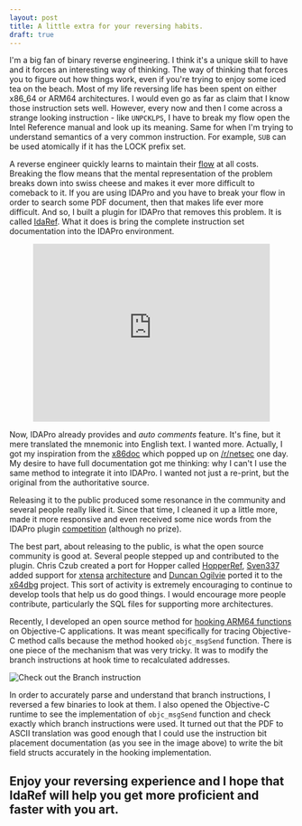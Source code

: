 ```yaml
---
layout: post
title: A little extra for your reversing habits.
draft: true
---
```


I'm a big fan of binary reverse engineering. I think it's a unique skill to have and it forces an interesting way of thinking. The way of thinking that forces you to figure out how things work, even if you're trying to enjoy some iced tea on the beach. Most of my life reversing life has been spent on either x86_64 or ARM64 architectures. I would even go as far as claim that I know those instruction sets well. However, every now and then I come across a strange looking instruction - like `UNPCKLPS`, I have to break my flow open the Intel Reference manual and look up its meaning. Same for when I'm trying to understand semantics of a very common instruction. For example, `SUB` can be used atomically if it has the LOCK prefix set.

A reverse engineer quickly learns to maintain their [flow](https://en.wikipedia.org/wiki/Flow_(psychology)) at all costs. Breaking the flow means that the mental representation of the problem breaks down into swiss cheese and makes it ever more difficult to comeback to it. If you are using IDAPro and you have to break your flow in order to search some PDF document, then that makes life ever more difficult. And so, I built a plugin for IDAPro that removes this problem. It is called [IdaRef](https://github.com/nologic/idaref). What it does is bring the complete instruction set documentation into the IDAPro environment.

<center><iframe width="420" height="315" src="https://www.youtube.com/embed/frdVz5yITr0" frameborder="0" allowfullscreen></iframe></center>

Now, IDAPro already provides and _auto comments_ feature. It's fine, but it mere translated the mnemonic into English text. I wanted more. Actually, I got my inspiration from the [x86doc](http://www.felixcloutier.com/x86/) which popped up on [/r/netsec](https://www.reddit.com/r/netsec) one day. My desire to have full documentation got me thinking: why I can't I use the same method to integrate it into IDAPro. I wanted not just a re-print, but the original from the authoritative source.

Releasing it to the public produced some resonance in the community and several people really liked it. Since that time, I cleaned it up a little more, made it more responsive and even received some nice words from the IDAPro plugin [competition](https://www.hex-rays.com/contests/2015/index.shtml) (although no prize).

The best part, about releasing to the public, is what the open source community is good at. Several people stepped up and contributed to the plugin. Chris Czub created a port for Hopper called [HopperRef](https://github.com/zbuc/hopperref), [Sven337](https://github.com/sven337) added support for [xtensa](http://www.linux-xtensa.org/) [architecture](http://0x04.net/~mwk/doc/xtensa.pdf) and [Duncan Ogilvie](https://github.com/mrexodia) ported it to the [x64dbg](https://github.com/x64dbg/idaref) project. This sort of activity is extremely encouraging to continue to develop tools that help us do good things. I would encourage more people contribute, particularly the SQL files for supporting more architectures.

Recently, I developed an open source method for [hooking ARM64 functions](http://debugtrap.com/2016/02/28/ARM64-method-tracing/) on Objective-C applications. It was meant specifically for tracing Objective-C method calls because the method hooked `objc_msgSend` function. There is one piece of the mechanism that was very tricky. It was to modify the branch instructions at hook time to recalculated addresses. 

![](../../../../images/idaref_screenshot.png "Check out the Branch instruction")

In order to accurately parse and understand that branch instructions, I reversed a few binaries to look at them. I also opened the Objective-C runtime to see the implementation of `objc_msgSend` function and check exactly which branch instructions were used. It turned out that the PDF to ASCII translation was good enough that I could use the instruction bit placement documentation (as you see in the image above) to write the bit field structs accurately in the hooking implementation.

Enjoy your reversing experience and I hope that IdaRef will help you get more proficient and faster with you art.
-----
